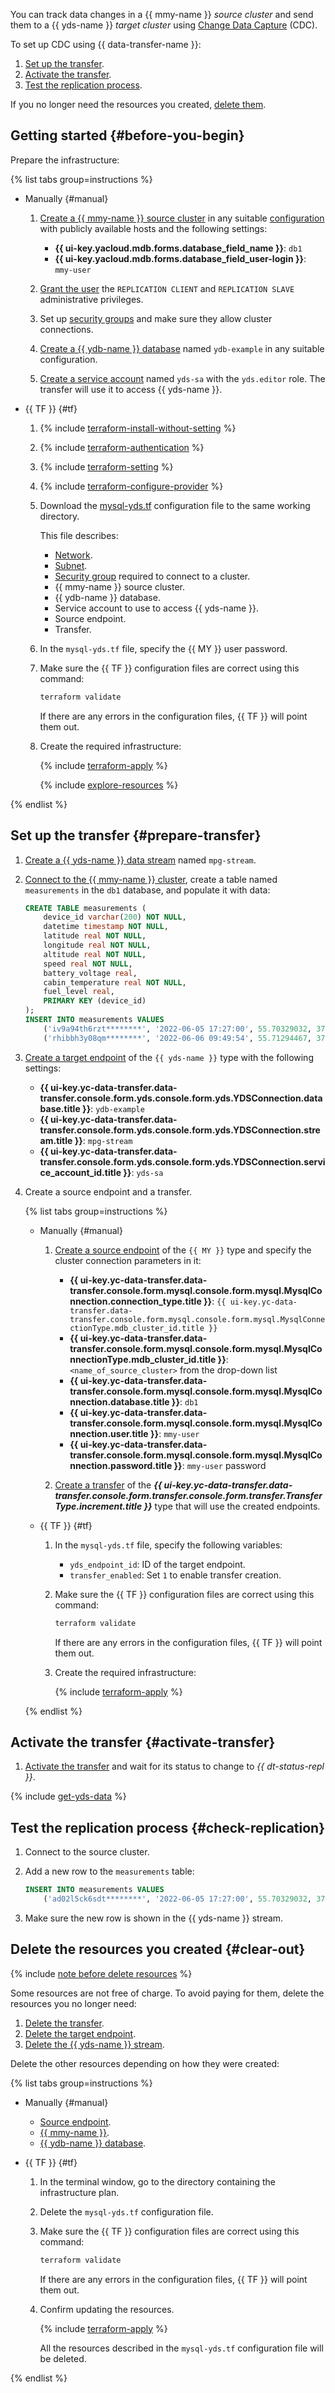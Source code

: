 You can track data changes in a {{ mmy-name }} _source cluster_ and send them to a {{ yds-name }} _target cluster_ using [Change Data Capture](../../../data-transfer/concepts/cdc.md) (CDC).

To set up CDC using {{ data-transfer-name }}:

1. [Set up the transfer](#prepare-transfer).
1. [Activate the transfer](#activate-transfer).
1. [Test the replication process](#check-replication).

If you no longer need the resources you created, [delete them](#clear-out).

## Getting started {#before-you-begin}

Prepare the infrastructure:

{% list tabs group=instructions %}

- Manually {#manual}

   1. [Create a {{ mmy-name }} source cluster](../../../managed-mysql/operations/cluster-create.md) in any suitable [configuration](../../../managed-mysql/concepts/instance-types.md) with publicly available hosts and the following settings:
      * **{{ ui-key.yacloud.mdb.forms.database_field_name }}**: `db1`
      * **{{ ui-key.yacloud.mdb.forms.database_field_user-login }}**: `mmy-user`

   1. [Grant the user](../../../managed-mysql/concepts/settings-list#setting-administrative-privileges) the `REPLICATION CLIENT` and `REPLICATION SLAVE` administrative privileges.

   
   1. Set up [security groups](../../../managed-mysql/operations/connect.md#configure-security-groups) and make sure they allow cluster connections.


   1. [Create a {{ ydb-name }} database](../../../ydb/operations/manage-databases.md#create-db) named `ydb-example` in any suitable configuration.

   1. [Create a service account](../../../iam/operations/sa/create.md#create-sa) named `yds-sa` with the `yds.editor` role. The transfer will use it to access {{ yds-name }}.

- {{ TF }} {#tf}

   1. {% include [terraform-install-without-setting](../../../_includes/mdb/terraform/install-without-setting.md) %}
   1. {% include [terraform-authentication](../../../_includes/mdb/terraform/authentication.md) %}
   1. {% include [terraform-setting](../../../_includes/mdb/terraform/setting.md) %}
   1. {% include [terraform-configure-provider](../../../_includes/mdb/terraform/configure-provider.md) %}

   1. Download the [mysql-yds.tf](https://github.com/yandex-cloud/examples/tree/master/tutorials/terraform/data-transfer/mysql-yds.tf) configuration file to the same working directory.

      This file describes:

      * [Network](../../../vpc/concepts/network.md#network).
      * [Subnet](../../../vpc/concepts/network.md#subnet).
      * [Security group](../../../vpc/concepts/security-groups.md) required to connect to a cluster.
      * {{ mmy-name }} source cluster.
      * {{ ydb-name }} database.
      * Service account to use to access {{ yds-name }}.
      * Source endpoint.
      * Transfer.

   1. In the `mysql-yds.tf` file, specify the {{ MY }} user password.

   1. Make sure the {{ TF }} configuration files are correct using this command:

      ```bash
      terraform validate
      ```

      If there are any errors in the configuration files, {{ TF }} will point them out.

   1. Create the required infrastructure:

      {% include [terraform-apply](../../../_includes/mdb/terraform/apply.md) %}

      {% include [explore-resources](../../../_includes/mdb/terraform/explore-resources.md) %}

{% endlist %}

## Set up the transfer {#prepare-transfer}

1. [Create a {{ yds-name }} data stream](../../../data-streams/operations/aws-cli/create.md) named `mpg-stream`.

1. [Connect to the {{ mmy-name }} cluster](../../../managed-mysql/operations/connect.md), create a table named `measurements` in the `db1` database, and populate it with data:

   ```sql
   CREATE TABLE measurements (
       device_id varchar(200) NOT NULL,
       datetime timestamp NOT NULL,
       latitude real NOT NULL,
       longitude real NOT NULL,
       altitude real NOT NULL,
       speed real NOT NULL,
       battery_voltage real,
       cabin_temperature real NOT NULL,
       fuel_level real,
       PRIMARY KEY (device_id)
   );
   INSERT INTO measurements VALUES
       ('iv9a94th6rzt********', '2022-06-05 17:27:00', 55.70329032, 37.65472196,  427.5,    0, 23.5, 17, NULL),
       ('rhibbh3y08qm********', '2022-06-06 09:49:54', 55.71294467, 37.66542005, 429.13, 55.5, NULL, 18, 32);
   ```

1. [Create a target endpoint](../../../data-transfer/operations/endpoint/target/data-streams.md) of the `{{ yds-name }}` type with the following settings:

   * **{{ ui-key.yc-data-transfer.data-transfer.console.form.yds.console.form.yds.YDSConnection.database.title }}**: `ydb-example`
   * **{{ ui-key.yc-data-transfer.data-transfer.console.form.yds.console.form.yds.YDSConnection.stream.title }}**: `mpg-stream`
   * **{{ ui-key.yc-data-transfer.data-transfer.console.form.yds.console.form.yds.YDSConnection.service_account_id.title }}**: `yds-sa`

1. Create a source endpoint and a transfer.

   {% list tabs group=instructions %}

   - Manually {#manual}

      1. [Create a source endpoint](../../../data-transfer/operations/endpoint/source/mysql.md) of the `{{ MY }}` type and specify the cluster connection parameters in it:

         * **{{ ui-key.yc-data-transfer.data-transfer.console.form.mysql.console.form.mysql.MysqlConnection.connection_type.title }}**: `{{ ui-key.yc-data-transfer.data-transfer.console.form.mysql.console.form.mysql.MysqlConnectionType.mdb_cluster_id.title }}`
         * **{{ ui-key.yc-data-transfer.data-transfer.console.form.mysql.console.form.mysql.MysqlConnectionType.mdb_cluster_id.title }}**: `<name_of_source_cluster>` from the drop-down list
         * **{{ ui-key.yc-data-transfer.data-transfer.console.form.mysql.console.form.mysql.MysqlConnection.database.title }}**: `db1`
         * **{{ ui-key.yc-data-transfer.data-transfer.console.form.mysql.console.form.mysql.MysqlConnection.user.title }}**: `mmy-user`
         * **{{ ui-key.yc-data-transfer.data-transfer.console.form.mysql.console.form.mysql.MysqlConnection.password.title }}**: `mmy-user` password

      1. [Create a transfer](../../../data-transfer/operations/transfer.md#create) of the **_{{ ui-key.yc-data-transfer.data-transfer.console.form.transfer.console.form.transfer.TransferType.increment.title }}_** type that will use the created endpoints.

   - {{ TF }} {#tf}

      1. In the `mysql-yds.tf` file, specify the following variables:

         * `yds_endpoint_id`: ID of the target endpoint.
         * `transfer_enabled`: Set `1` to enable transfer creation.

      1. Make sure the {{ TF }} configuration files are correct using this command:

         ```bash
         terraform validate
         ```

         If there are any errors in the configuration files, {{ TF }} will point them out.

      1. Create the required infrastructure:

         {% include [terraform-apply](../../../_includes/mdb/terraform/apply.md) %}

   {% endlist %}

## Activate the transfer {#activate-transfer}

1. [Activate the transfer](../../../data-transfer/operations/transfer.md#activate) and wait for its status to change to _{{ dt-status-repl }}_.

{% include [get-yds-data](../../../_includes/data-transfer/get-yds-data.md) %}

## Test the replication process {#check-replication}

1. Connect to the source cluster.
1. Add a new row to the `measurements` table:

   ```sql
   INSERT INTO measurements VALUES
       ('ad02l5ck6sdt********', '2022-06-05 17:27:00', 55.70329032, 37.65472196,  427.5,    0, 23.5, 19, 45);
   ```

1. Make sure the new row is shown in the {{ yds-name }} stream.

## Delete the resources you created {#clear-out}

{% include [note before delete resources](../../../_includes/mdb/note-before-delete-resources.md) %}

Some resources are not free of charge. To avoid paying for them, delete the resources you no longer need:

1. [Delete the transfer](../../../data-transfer/operations/transfer.md#delete).
1. [Delete the target endpoint](../../../data-transfer/operations/endpoint/index.md#delete).
1. [Delete the {{ yds-name }} stream](../../../data-streams/operations/manage-streams.md#delete-data-stream).

Delete the other resources depending on how they were created:

{% list tabs group=instructions %}

- Manually {#manual}

   * [Source endpoint](../../../data-transfer/operations/endpoint/index.md#delete).
   * [{{ mmy-name }}](../../../managed-mysql/operations/cluster-delete.md).
   * [{{ ydb-name }} database](../../../ydb/operations/manage-databases.md#delete-db).

- {{ TF }} {#tf}

   1. In the terminal window, go to the directory containing the infrastructure plan.
   1. Delete the `mysql-yds.tf` configuration file.
   1. Make sure the {{ TF }} configuration files are correct using this command:

      ```bash
      terraform validate
      ```

      If there are any errors in the configuration files, {{ TF }} will point them out.

   1. Confirm updating the resources.

      {% include [terraform-apply](../../../_includes/mdb/terraform/apply.md) %}

      All the resources described in the `mysql-yds.tf` configuration file will be deleted.

{% endlist %}

